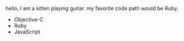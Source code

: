 hello, I am a kitten playing guitar.
my favorite code path would be Ruby.
* Objective-C 
* Ruby 
* JavaScript 

